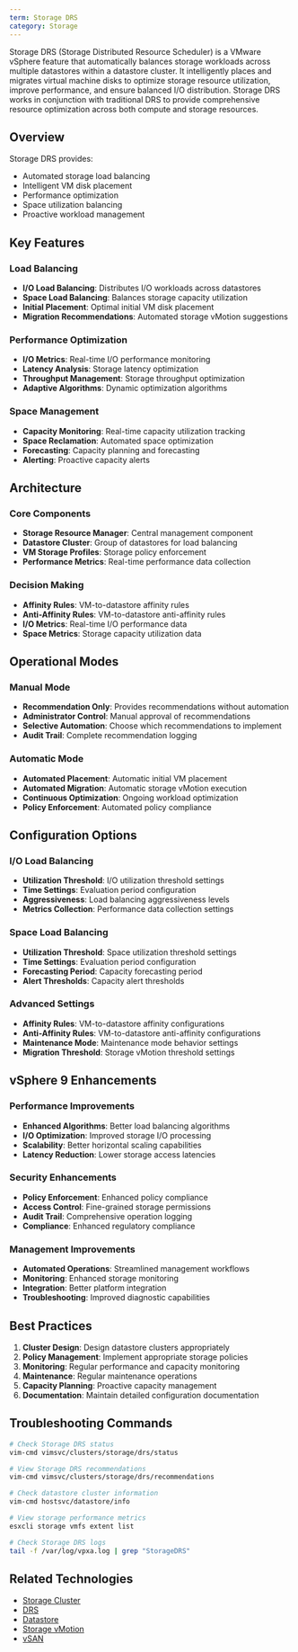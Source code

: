 ```yaml
---
term: Storage DRS
category: Storage
---
```


Storage DRS (Storage Distributed Resource Scheduler) is a VMware vSphere feature that automatically balances storage workloads across multiple datastores within a datastore cluster. It intelligently places and migrates virtual machine disks to optimize storage resource utilization, improve performance, and ensure balanced I/O distribution. Storage DRS works in conjunction with traditional DRS to provide comprehensive resource optimization across both compute and storage resources.

## Overview

Storage DRS provides:
- Automated storage load balancing
- Intelligent VM disk placement
- Performance optimization
- Space utilization balancing
- Proactive workload management

## Key Features

### Load Balancing
- **I/O Load Balancing**: Distributes I/O workloads across datastores
- **Space Load Balancing**: Balances storage capacity utilization
- **Initial Placement**: Optimal initial VM disk placement
- **Migration Recommendations**: Automated storage vMotion suggestions

### Performance Optimization
- **I/O Metrics**: Real-time I/O performance monitoring
- **Latency Analysis**: Storage latency optimization
- **Throughput Management**: Storage throughput optimization
- **Adaptive Algorithms**: Dynamic optimization algorithms

### Space Management
- **Capacity Monitoring**: Real-time capacity utilization tracking
- **Space Reclamation**: Automated space optimization
- **Forecasting**: Capacity planning and forecasting
- **Alerting**: Proactive capacity alerts

## Architecture

### Core Components
- **Storage Resource Manager**: Central management component
- **Datastore Cluster**: Group of datastores for load balancing
- **VM Storage Profiles**: Storage policy enforcement
- **Performance Metrics**: Real-time performance data collection

### Decision Making
- **Affinity Rules**: VM-to-datastore affinity rules
- **Anti-Affinity Rules**: VM-to-datastore anti-affinity rules
- **I/O Metrics**: Real-time I/O performance data
- **Space Metrics**: Storage capacity utilization data

## Operational Modes

### Manual Mode
- **Recommendation Only**: Provides recommendations without automation
- **Administrator Control**: Manual approval of recommendations
- **Selective Automation**: Choose which recommendations to implement
- **Audit Trail**: Complete recommendation logging

### Automatic Mode
- **Automated Placement**: Automatic initial VM placement
- **Automated Migration**: Automatic storage vMotion execution
- **Continuous Optimization**: Ongoing workload optimization
- **Policy Enforcement**: Automated policy compliance

## Configuration Options

### I/O Load Balancing
- **Utilization Threshold**: I/O utilization threshold settings
- **Time Settings**: Evaluation period configuration
- **Aggressiveness**: Load balancing aggressiveness levels
- **Metrics Collection**: Performance data collection settings

### Space Load Balancing
- **Utilization Threshold**: Space utilization threshold settings
- **Time Settings**: Evaluation period configuration
- **Forecasting Period**: Capacity forecasting period
- **Alert Thresholds**: Capacity alert thresholds

### Advanced Settings
- **Affinity Rules**: VM-to-datastore affinity configurations
- **Anti-Affinity Rules**: VM-to-datastore anti-affinity configurations
- **Maintenance Mode**: Maintenance mode behavior settings
- **Migration Threshold**: Storage vMotion threshold settings

## vSphere 9 Enhancements

### Performance Improvements
- **Enhanced Algorithms**: Better load balancing algorithms
- **I/O Optimization**: Improved storage I/O processing
- **Scalability**: Better horizontal scaling capabilities
- **Latency Reduction**: Lower storage access latencies

### Security Enhancements
- **Policy Enforcement**: Enhanced policy compliance
- **Access Control**: Fine-grained storage permissions
- **Audit Trail**: Comprehensive operation logging
- **Compliance**: Enhanced regulatory compliance

### Management Improvements
- **Automated Operations**: Streamlined management workflows
- **Monitoring**: Enhanced storage monitoring
- **Integration**: Better platform integration
- **Troubleshooting**: Improved diagnostic capabilities

## Best Practices

1. **Cluster Design**: Design datastore clusters appropriately
2. **Policy Management**: Implement appropriate storage policies
3. **Monitoring**: Regular performance and capacity monitoring
4. **Maintenance**: Regular maintenance operations
5. **Capacity Planning**: Proactive capacity management
6. **Documentation**: Maintain detailed configuration documentation

## Troubleshooting Commands

```bash
# Check Storage DRS status
vim-cmd vimsvc/clusters/storage/drs/status

# View Storage DRS recommendations
vim-cmd vimsvc/clusters/storage/drs/recommendations

# Check datastore cluster information
vim-cmd hostsvc/datastore/info

# View storage performance metrics
esxcli storage vmfs extent list

# Check Storage DRS logs
tail -f /var/log/vpxa.log | grep "StorageDRS"
```

## Related Technologies

- [Storage Cluster](/glossary/term/storage-cluster.md)
- [DRS](/glossary/term/drs.md)
- [Datastore](/glossary/term/datastore.md)
- [Storage vMotion](/glossary/term/storage-vmotion.md)
- [vSAN](/glossary/term/vsan.md)